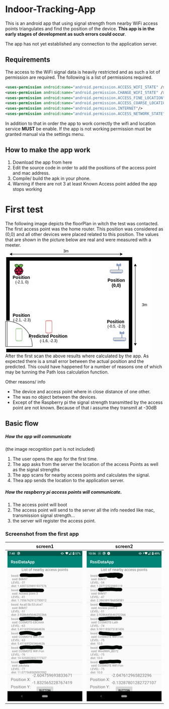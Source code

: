 # Indoor-Tracking-App

This is an android app that using signal strength from nearby WiFi access points triangulates and find the position of the device.
**This app is in the early stages of development as such errors could occur**. 

The app has not yet established any connection to the application server.

## Requirements

The access to the WiFi signal data is heavily restricted and as such a lot of permission are required. The following is a list of permissions required. 
~~~xml
<uses-permission android:name="android.permission.ACCESS_WIFI_STATE" />
<uses-permission android:name="android.permission.CHANGE_WIFI_STATE" />
<uses-permission android:name="android.permission.ACCESS_FINE_LOCATION" />
<uses-permission android:name="android.permission.ACCESS_COARSE_LOCATION"/>
<uses-permission android:name="android.permission.INTERNET"/>
<uses-permission android:name="android.permission.ACCESS_NETWORK_STATE"/>
~~~
In addition to that in order the app to work correctly the wifi and location service **MUST** be enable. If the app is not working permission must be granted manual via the settings menu.

## How to make the app work 

1. Download the app from here
2. Edit the source code in order to add the positions of the access point and mac address.
3. Compile/ build the apk in your phone.
4. Warning if there are not 3 at least Known Access point added the app stops working 

# First test
The following image depicts the floorPlan in witch the test was contacted. The first access point was the home router. This position was considered as (0,0) and all other devices were placed related to this position. The values that are shown in the picture below are real and were measured with a meeter. 
![](images/floorPlan.png)  
After the first scan the above results where calculated by the app. As expected there is a small error between the actual position and the predicted. This could have happened for a number of reasons one of which may be tunning the Path loss calculation function. 

Other reasons/ info
* The device and access point where in close distance of one other.
* The was no object between the devices.
* Except of the Raspberry pi the signal strength transmitted by the access point are not known. Because of that i assume they transmit at -30dB

## Basic flow
##### How the app will communicate
(the image recognition part is not included)
1. The user opens the app for the first time.
2. The app asks from the server the location of the access Points as well as the signal strengths
3. The app scans for nearby access points and calculates the signal.
4. Thea app sends the location to the application server.
##### How the raspberry pi access points will communicate.
1. The access point will boot 
2. The access point will send to the server all the info needed like mac, transmission signal strength...
3. the server will register the access point.  
### Screenshot from the first app
|screen1|screen2|
|---|---|
|![](images/scrennshot2.png)|![](images/screen3.png)|

